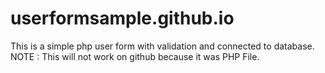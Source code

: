 # userformsample.github.io
This is a simple php user form with validation and connected to database. NOTE : This will not work on github because it was PHP File.

